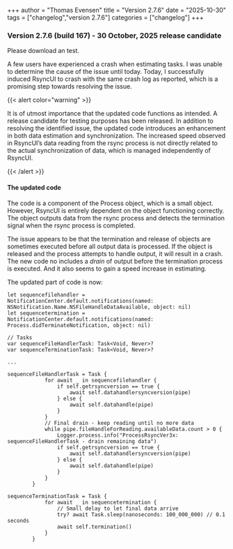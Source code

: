+++
author = "Thomas Evensen"
title = "Version 2.7.6"
date = "2025-10-30"
tags = ["changelog","version 2.7.6"]
categories = ["changelog"]
+++

### Version 2.7.6 (build 167) - 30 October, 2025 release candidate

Please download an test.

A few users have experienced a crash when estimating tasks. I was unable to determine the cause of the issue until today. Today, I successfully induced RsyncUI to crash with the same crash log as reported, which is a promising step towards resolving the issue.

{{< alert color="warning" >}}

It is of utmost importance that the updated code functions as intended. A release candidate for testing purposes has been released. In addition to resolving the identified issue, the updated code introduces an enhancement in both data estimation and synchronization. The increased speed observed in RsyncUI’s data reading from the rsync process is not directly related to the actual synchronization of data, which is managed independently of RsyncUI.

{{< /alert >}}

#### The updated code 

The code is a component of the Process object, which is a small object. However, RsyncUI is entirely dependent on the object functioning correctly. The object outputs data from the rsync process and detects the termination signal when the rsync process is completed. 

The issue appears to be that the termination and release of objects are sometimes executed before all output data is processed. If the object is released and the process attempts to handle output, it will result in a crash. The new code no includes a *drain* of output before the termination process is executed. And it also seems to gain a speed increase in estimating.

The updated part of code is now:

```
let sequencefilehandler = NotificationCenter.default.notifications(named: NSNotification.Name.NSFileHandleDataAvailable, object: nil)
let sequencetermination = NotificationCenter.default.notifications(named: Process.didTerminateNotification, object: nil)
    
// Tasks
var sequenceFileHandlerTask: Task<Void, Never>?
var sequenceTerminationTask: Task<Void, Never>?

...

sequenceFileHandlerTask = Task {
            for await _ in sequencefilehandler {
                if self.getrsyncversion == true {
                    await self.datahandlersyncversion(pipe)
                } else {
                    await self.datahandle(pipe)
                }
            }
            // Final drain - keep reading until no more data
            while pipe.fileHandleForReading.availableData.count > 0 {
                Logger.process.info("ProcessRsyncVer3x: sequenceFileHandlerTask - drain remaining data")
                if self.getrsyncversion == true {
                    await self.datahandlersyncversion(pipe)
                } else {
                    await self.datahandle(pipe)
                }
            }
        }

sequenceTerminationTask = Task {
            for await _ in sequencetermination {
                // Small delay to let final data arrive
                try? await Task.sleep(nanoseconds: 100_000_000) // 0.1 seconds
                await self.termination()
            }
        }        
```


